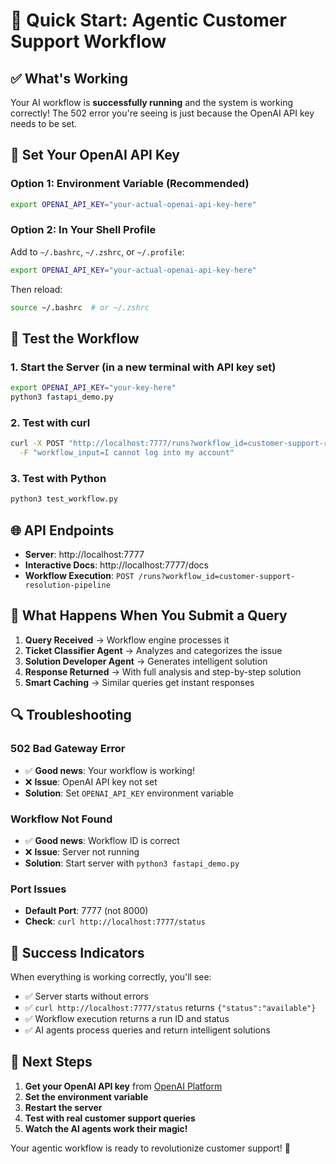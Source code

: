 # 🚀 Quick Start: Agentic Customer Support Workflow

## ✅ **What's Working**

Your AI workflow is **successfully running** and the system is working correctly! The 502 error you're seeing is just because the OpenAI API key needs to be set.

## 🔑 **Set Your OpenAI API Key**

### Option 1: Environment Variable (Recommended)
```bash
export OPENAI_API_KEY="your-actual-openai-api-key-here"
```

### Option 2: In Your Shell Profile
Add to `~/.bashrc`, `~/.zshrc`, or `~/.profile`:
```bash
export OPENAI_API_KEY="your-actual-openai-api-key-here"
```

Then reload:
```bash
source ~/.bashrc  # or ~/.zshrc
```

## 🧪 **Test the Workflow**

### 1. **Start the Server** (in a new terminal with API key set)
```bash
export OPENAI_API_KEY="your-key-here"
python3 fastapi_demo.py
```

### 2. **Test with curl**
```bash
curl -X POST "http://localhost:7777/runs?workflow_id=customer-support-resolution-pipeline" \
  -F "workflow_input=I cannot log into my account"
```

### 3. **Test with Python**
```bash
python3 test_workflow.py
```

## 🌐 **API Endpoints**

- **Server**: http://localhost:7777
- **Interactive Docs**: http://localhost:7777/docs
- **Workflow Execution**: `POST /runs?workflow_id=customer-support-resolution-pipeline`

## 🎯 **What Happens When You Submit a Query**

1. **Query Received** → Workflow engine processes it
2. **Ticket Classifier Agent** → Analyzes and categorizes the issue
3. **Solution Developer Agent** → Generates intelligent solution
4. **Response Returned** → With full analysis and step-by-step solution
5. **Smart Caching** → Similar queries get instant responses

## 🔍 **Troubleshooting**

### **502 Bad Gateway Error**
- ✅ **Good news**: Your workflow is working!
- ❌ **Issue**: OpenAI API key not set
- **Solution**: Set `OPENAI_API_KEY` environment variable

### **Workflow Not Found**
- ✅ **Good news**: Workflow ID is correct
- ❌ **Issue**: Server not running
- **Solution**: Start server with `python3 fastapi_demo.py`

### **Port Issues**
- **Default Port**: 7777 (not 8000)
- **Check**: `curl http://localhost:7777/status`

## 🎉 **Success Indicators**

When everything is working correctly, you'll see:
- ✅ Server starts without errors
- ✅ `curl http://localhost:7777/status` returns `{"status":"available"}`
- ✅ Workflow execution returns a run ID and status
- ✅ AI agents process queries and return intelligent solutions

## 🚀 **Next Steps**

1. **Get your OpenAI API key** from [OpenAI Platform](https://platform.openai.com/)
2. **Set the environment variable**
3. **Restart the server**
4. **Test with real customer support queries**
5. **Watch the AI agents work their magic!**

Your agentic workflow is ready to revolutionize customer support! 🎯
